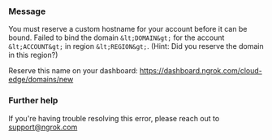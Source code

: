 
### Message
You must reserve a custom hostname for your account before it can be bound.
Failed to bind the domain `&lt;DOMAIN&gt;` for the account `&lt;ACCOUNT&gt;` in region `&lt;REGION&gt;`.
(Hint: Did you reserve the domain in this region?)

Reserve this name on your dashboard: https://dashboard.ngrok.com/cloud-edge/domains/new

### Further help
If you're having trouble resolving this error, please reach out to [support@ngrok.com](mailto:support@ngrok.com?subject=Help%20with%20ERR_NGROK_319)

